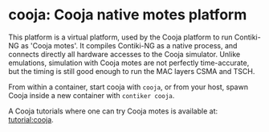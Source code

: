 # cooja: Cooja native motes platform

This platform is a virtual platform, used by the Cooja platform to run Contiki-NG as 'Cooja motes'.
It compiles Contiki-NG as a native process, and connects directly all hardware accesses to the Cooja simulator.
Unlike emulations, simulation with Cooja motes are not perfectly time-accurate, but the timing is still good enough to run the MAC layers CSMA and TSCH.

From within a container, start cooja with `cooja`, or from your host, spawn Cooja inside a new container with `contiker cooja`.

A Cooja tutorials where one can try Cooja motes is available at: [tutorial:cooja].

[tutorial:cooja]: /doc/tutorials/Running-Contiki-NG-in-Cooja
[doc:docker]: /doc/getting-started/Docker
